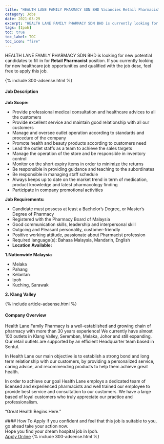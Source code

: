 ```yaml
---
title: "HEALTH LANE FAMILY PHARMACY SDN BHD Vacancies Retail Pharmacist" 
category: Jobs 
date: 2021-03-29 
excerpt: "HEALTH LANE FAMILY PHARMACY SDN BHD is currently looking for suitable person to fill in the Retail Pharmacist which positioned at Ipoh" 
tags: [Ipoh] 
toc: true 
toc_label: TOC 
toc_icon: "fire" 
--- 
```


<p>HEALTH LANE FAMILY PHARMACY SDN BHD is looking for new potential candidates to fill in for <b>Retail Pharmacist</b> position. If you currently looking for new healthcare job opportunities and qualified with the job desc, feel free to apply this job.
</p>{% include 300-adsense.html %} 
<div><div><h4>Job Description</h4></div><div><div><span><div><p><strong>Job Scope:</strong></p><ul><li>Provide professional medical consultation and healthcare advices to all the customers</li><li>Provide excellent service and maintain good relationship with all our customers</li><li>Manage and oversee outlet operation according to standards and procedure of the company</li><li>Promote health and beauty products according to customers need</li><li>Lead the outlet staffs as a team to achieve the sales targets</li><li>Manage the operation of the store and be responsible in inventory control</li><li>Monitor on the short expiry items in order to minimize the returns</li><li>Be responsible in providing guidance and teaching to the subordinates&#160;</li><li>Be responsible in managing staff schedule</li><li>Always keeps up to date on the market trend in term of medication, product knowledge and latest pharmacology finding</li><li>Participate in company promotional activities</li></ul><p><strong>Job Requirements:</strong></p><ul><li>Candidate must possess at least a Bachelor&#8217;s Degree, or Master&#8217;s Degree of Pharmacy</li><li>Registered with the Pharmacy Board of Malaysia</li><li>Good communication skills, leadership and interpersonal skill</li><li>Outgoing and Pleasant personality, customer-friendly</li><li>Positive working attitude, passionate about Pharmacist profession</li><li>Required language(s): Bahasa Malaysia, Mandarin, English</li><li><strong>Location Available:&#160;</strong></li></ul><p><strong>1.Nationwide Malaysia</strong></p><ul><li>Melaka</li><li>Pahang</li><li>Kelantan&#160;</li><li>Ipoh&#160;</li><li>Kuching, Sarawak&#160;</li></ul><p><strong>2. Klang Valley</strong></p></div></span></div></div></div> 
{% include article-adsense.html %} 
<div><div><h4>Company Overview</h4></div><div><div><span><div><p>Health Lane Family Pharmacy is a well-established and growing chain of pharmacy with more than 30 years experience! We currently have almost 100 outlets in Klang Valley, Seremban, Melaka, Johor and still expanding. Our retail outlets are supported by an efficient Headquarter team based in Sentul.</p><p>In Health Lane our main objective is to establish a strong bond and long term relationship with our customers, by providing a personalized service, caring advice, and recommending products to help them achieve great health.</p><p>In order to achieve our goal Health Lane employs a dedicated team of licensed and experienced pharmacists and well trained our employee to provide best service and consultation to our customers. We have a large based of loyal customers who truly appreciate our practice and professionalism.</p><p>&#8220;Great Health Begins Here.&#8221;</p></div></span></div></div></div> 
#### How To Apply 
If you confident and feel that this job is suitable to you, go ahead take your action now. <br/> 
Hope you find your dream hospital job in Ipoh. <br/> 
<a href="https://www.jobstreet.com.my/en/job/retail-pharmacist-4519238?jobId=jobstreet-my-job-4519238" class="btn btn--warning" target="_blank" rel="nofollow noopenner">Apply Online</a> 
{% include 300-adsense.html %} 